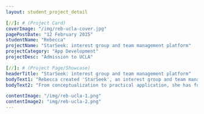 ```yaml
---
layout: student_project_detail

[//]: # (Project Card)
coverImage: "/img/reb-ucla-cover.jpg"
pagePostDate: "12 February 2025"
studentName: "Rebecca"
projectName: "StarSeek: interest group and team management platform"
projectCategory: "App Development"
projectDesc: "Admission to UCLA"

[//]: # (Project Page/Showcase)
headerTitle: "StarSeek: interest group and team management platform"
bodyText1: "Rebecca created 'StarSeek', an interest group and team management platform for students worldwide, which aims to help students form teams based on their interests, post announcements, organize meetings, and find like-minded partners through an AI recommendation system. "
bodyText2: "From conceptualization to practical application, she has fully honed her project management, user experience design, and technical implementation skills."

contentImage: "/img/reb-ucla-1.png"
contentImage2: "img/reb-ucla-2.png"
---
```

